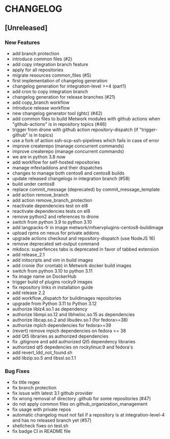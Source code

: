 # CHANGELOG

## [Unreleased]

### New Features

- add branch protection
- introduce common files (#2)
- add copy integration branch feature
- apply for all repositories
- migrate resources common_files (#5)
- first implementation of changelog generation
- changelog generation for integration-level >=4 (part1)
- add cron to copy integration branch 
- changelog generation for release branches (#21)
- add copy_branch workflow
- introduce release workflow
- new changelog generator tool (ghtc) (#42)
- add common files to build Metwork modules with github actions when "github-actions" is in repository topics (#46)
- trigger from drone with github action repository-dispatch (if "trigger-github" is in topics)
- use a fork of action ssh-scp-ssh-pipelines which fails in case of error
- improve createrepo (manage concurrent commands)
- improve createrepo (manage concurrent commands)
- we are in python 3.8 now
- add workflow for self-hosted repositories
- manage mfextaddons and their dispatches
- changes to manage both centos6 and centos8 builds
- update released changelogs in integration branch  (#58)
- build under centos8
- replace commit_message (deprecated) by commit_message_template
- add action remove_branch
- add action remove_branch_protection
- reactivate dependencies test on el8
- reactivate dependencies tests on el8
- remove python2 and references to drone
- switch from python 3.9 to python 3.10
- add langpacks-fr in image metwork/mfservplugins-centos8-buildimage
- upload rpms on nexus for private addons
- upgrade actions checkout and repository-dispatch (use NodeJS 16)
- remove deprecated set-output command
- mkdocs: superfences tabs is deprecated in favor of tabbed extension
- add release_2.1
- add initscripts and vim in build images
- add cronie (for crontab) in Metwork docker build images
- switch from python 3.10 to python 3.11
- fix image name on DockerHub
- trigger build of plugins rocky9 images
- fix repository links in installation guide
- add release 2.2
- add workflow_dispatch for buildimages repositories
- upgrade from Python 3.11 to Python 3.12
- authorize liblz4.so.1 as dependency
- authorize libmpi.so.12 and libhwloc.so.15 as dependencies
- authorize libcap.so.2 and libudev.so.1 (for fedora>=38)
- authorize mpîch dependencies for fedora>=39
- (revert) remove mpich dependencies on fedora >= 38
- add Qt5 libraries as authorized dependencies
- fix .gitignore and add authorized Qt5 dependency libraries
- authorized qt5 depedencies on rockylinux:9 and fedora's
- add revert_ldd_not_found.sh
- add libzip.so.5 and libssl.so.1.1

### Bug Fixes

- fix title regex
- fix branch protection
- fix issue with latest 3.1 github provider
- fix wrong removal of directory .github for some repositories (#47)
- do not apply common files on github_organization_management
- fix usage with private repos
- automatic changelog must not fail if a repository is at integration-level-4 and has no released branch yet (#57)
- shellcheck fixes on test.sh
- fix badge CI in README file


